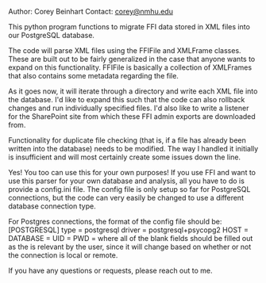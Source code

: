 Author: Corey Beinhart
Contact: corey@nmhu.edu

This python program functions to migrate FFI data stored in XML files into our PostgreSQL database.

The code will parse XML files using the FFIFile and XMLFrame classes. These are built out to be fairly generalized in
the case that anyone wants to expand on this functionality. FFIFile is basically a collection of XMLFrames that also 
contains some metadata regarding the file. 

As it goes now, it will iterate through a directory and write each XML file into the database. I'd like to expand this
such that the code can also rollback changes and run individually specified files. I'd also like to write a listener
for the SharePoint site from which these FFI admin exports are downloaded from.

Functionality for duplicate file checking (that is, if a file has already been written into the database) needs to be 
modified. The way I handled it initially is insufficient and will most certainly create some issues down the line.

Yes! You too can use this for your own purposes! If you use FFI and want to use this parser for your own database and 
analysis, all you have to do is provide a config.ini file.
The config file is only setup so far for PostgreSQL connections, but the code can very easily be changed to use a 
different database connection type. 

For Postgres connections, the format of the config file should be:
[POSTGRESQL]
type = postgresql
driver = postgresql+psycopg2
HOST = 
DATABASE = 
UID = 
PWD = 
where all of the blank fields should be filled out as the is relevant by the user, since it will change based on whether
or not the connection is local or remote.

If you have any questions or requests, please reach out to me.